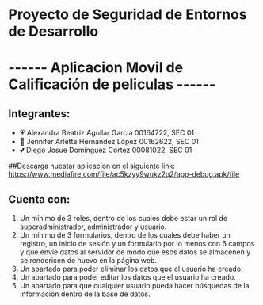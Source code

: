# Proyecto de Seguridad de Entornos de Desarrollo
# ------ Aplicacion Movil de Calificación de peliculas ------
## Integrantes:
- 💗 Alexandra Beatriz Aguilar Garcia 00164722, SEC 01
- 💖 Jennifer Arlette Hernández López 00162622, SEC 01
- 💕 Diego Josue Dominguez Cortez     00081022, SEC 01

##Descarga nuestar aplicacion en el siguiente link:
https://www.mediafire.com/file/ac5kzyy9wukz2q2/app-debug.apk/file

## Cuenta con:
 1. Un mínimo de 3 roles, dentro de los cuales debe estar un rol de superadministrador, administrador y usuario.
 2. Un mínimo de 3 formularios, dentro de los cuales debe haber un registro, un inicio de sesión y un formulario por lo menos con 6 campos y que envíe datos al servidor de modo que esos datos se almacenen y se rendericen de nuevo en la página web.
 3. Un apartado para poder eliminar los datos que el usuario ha creado.
 4. Un apartado para poder editar los datos que el usuario ha creado.
 5. Un apartado para que cualquier usuario pueda hacer búsquedas de la información dentro de la base de datos.
